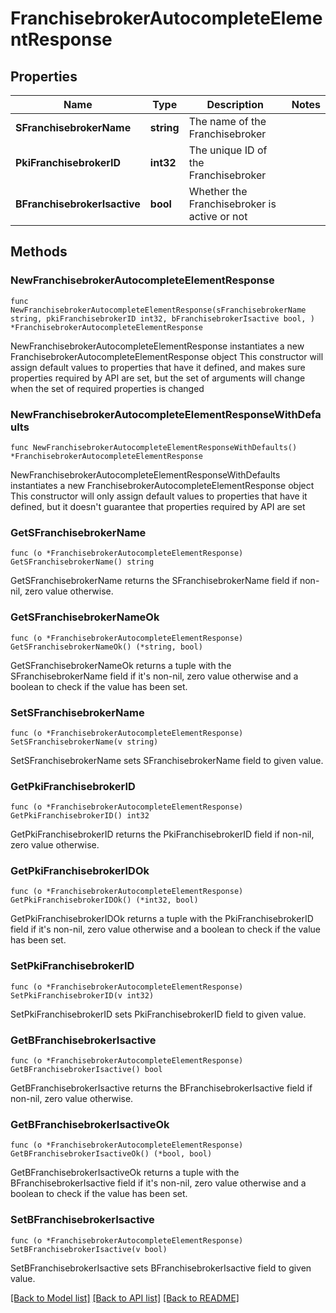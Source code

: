 # FranchisebrokerAutocompleteElementResponse

## Properties

Name | Type | Description | Notes
------------ | ------------- | ------------- | -------------
**SFranchisebrokerName** | **string** | The name of the Franchisebroker | 
**PkiFranchisebrokerID** | **int32** | The unique ID of the Franchisebroker | 
**BFranchisebrokerIsactive** | **bool** | Whether the Franchisebroker is active or not | 

## Methods

### NewFranchisebrokerAutocompleteElementResponse

`func NewFranchisebrokerAutocompleteElementResponse(sFranchisebrokerName string, pkiFranchisebrokerID int32, bFranchisebrokerIsactive bool, ) *FranchisebrokerAutocompleteElementResponse`

NewFranchisebrokerAutocompleteElementResponse instantiates a new FranchisebrokerAutocompleteElementResponse object
This constructor will assign default values to properties that have it defined,
and makes sure properties required by API are set, but the set of arguments
will change when the set of required properties is changed

### NewFranchisebrokerAutocompleteElementResponseWithDefaults

`func NewFranchisebrokerAutocompleteElementResponseWithDefaults() *FranchisebrokerAutocompleteElementResponse`

NewFranchisebrokerAutocompleteElementResponseWithDefaults instantiates a new FranchisebrokerAutocompleteElementResponse object
This constructor will only assign default values to properties that have it defined,
but it doesn't guarantee that properties required by API are set

### GetSFranchisebrokerName

`func (o *FranchisebrokerAutocompleteElementResponse) GetSFranchisebrokerName() string`

GetSFranchisebrokerName returns the SFranchisebrokerName field if non-nil, zero value otherwise.

### GetSFranchisebrokerNameOk

`func (o *FranchisebrokerAutocompleteElementResponse) GetSFranchisebrokerNameOk() (*string, bool)`

GetSFranchisebrokerNameOk returns a tuple with the SFranchisebrokerName field if it's non-nil, zero value otherwise
and a boolean to check if the value has been set.

### SetSFranchisebrokerName

`func (o *FranchisebrokerAutocompleteElementResponse) SetSFranchisebrokerName(v string)`

SetSFranchisebrokerName sets SFranchisebrokerName field to given value.


### GetPkiFranchisebrokerID

`func (o *FranchisebrokerAutocompleteElementResponse) GetPkiFranchisebrokerID() int32`

GetPkiFranchisebrokerID returns the PkiFranchisebrokerID field if non-nil, zero value otherwise.

### GetPkiFranchisebrokerIDOk

`func (o *FranchisebrokerAutocompleteElementResponse) GetPkiFranchisebrokerIDOk() (*int32, bool)`

GetPkiFranchisebrokerIDOk returns a tuple with the PkiFranchisebrokerID field if it's non-nil, zero value otherwise
and a boolean to check if the value has been set.

### SetPkiFranchisebrokerID

`func (o *FranchisebrokerAutocompleteElementResponse) SetPkiFranchisebrokerID(v int32)`

SetPkiFranchisebrokerID sets PkiFranchisebrokerID field to given value.


### GetBFranchisebrokerIsactive

`func (o *FranchisebrokerAutocompleteElementResponse) GetBFranchisebrokerIsactive() bool`

GetBFranchisebrokerIsactive returns the BFranchisebrokerIsactive field if non-nil, zero value otherwise.

### GetBFranchisebrokerIsactiveOk

`func (o *FranchisebrokerAutocompleteElementResponse) GetBFranchisebrokerIsactiveOk() (*bool, bool)`

GetBFranchisebrokerIsactiveOk returns a tuple with the BFranchisebrokerIsactive field if it's non-nil, zero value otherwise
and a boolean to check if the value has been set.

### SetBFranchisebrokerIsactive

`func (o *FranchisebrokerAutocompleteElementResponse) SetBFranchisebrokerIsactive(v bool)`

SetBFranchisebrokerIsactive sets BFranchisebrokerIsactive field to given value.



[[Back to Model list]](../README.md#documentation-for-models) [[Back to API list]](../README.md#documentation-for-api-endpoints) [[Back to README]](../README.md)


